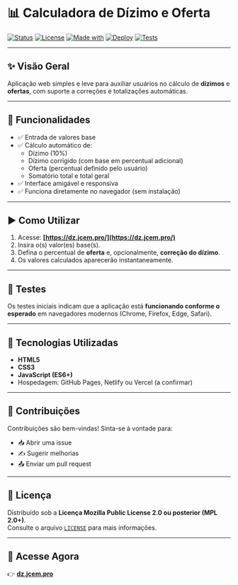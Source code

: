 # 📊 Calculadora de Dízimo e Oferta

[![Status](https://img.shields.io/badge/status-online-brightgreen)](https://dz.jcem.pro/)
[![License](https://img.shields.io/badge/license-MPL%202.0+-blue)](#-licença)
[![Made with](https://img.shields.io/badge/made%20with-HTML%2FCSS%2FJS-orange)](#-tecnologias-utilizadas)
[![Deploy](https://img.shields.io/badge/deploy-online-informational)](https://dz.jcem.pro/)
[![Tests](https://img.shields.io/badge/tests-passing-brightgreen)](#-testes)

---

## ✨ Visão Geral

Aplicação web simples e leve para auxiliar usuários no cálculo de **dízimos** e **ofertas**, com suporte a correções e totalizações automáticas.

---

## 🔧 Funcionalidades

- ✅ Entrada de valores base
- ✅ Cálculo automático de:
  - Dízimo (10%)
  - Dízimo corrigido (com base em percentual adicional)
  - Oferta (percentual definido pelo usuário)
  - Somatório total e total geral
- ✅ Interface amigável e responsiva
- ✅ Funciona diretamente no navegador (sem instalação)

---

## ▶️ Como Utilizar

1. Acesse: **[https://dz.jcem.pro/](https://dz.jcem.pro/)**
2. Insira o(s) valor(es) base(s).
3. Defina o percentual de **oferta** e, opcionalmente, **correção do dízimo**.
4. Os valores calculados aparecerão instantaneamente.

---

## 🧪 Testes

Os testes iniciais indicam que a aplicação está **funcionando conforme o esperado** em navegadores modernos (Chrome, Firefox, Edge, Safari).

---

## 🧰 Tecnologias Utilizadas

- **HTML5**
- **CSS3**
- **JavaScript (ES6+)**
- Hospedagem: GitHub Pages, Netlify ou Vercel (a confirmar)

---

## 🤝 Contribuições

Contribuições são bem-vindas! Sinta-se à vontade para:

- 📥 Abrir uma issue
- ✍️ Sugerir melhorias
- 📤 Enviar um pull request

---

## 📄 Licença

Distribuído sob a **Licença Mozilla Public License 2.0 ou posterior (MPL 2.0+)**.  
Consulte o arquivo [`LICENSE`](LICENSE) para mais informações.

---

## 📌 Acesse Agora

👉 [**dz.jcem.pro**](https://dz.jcem.pro/)
